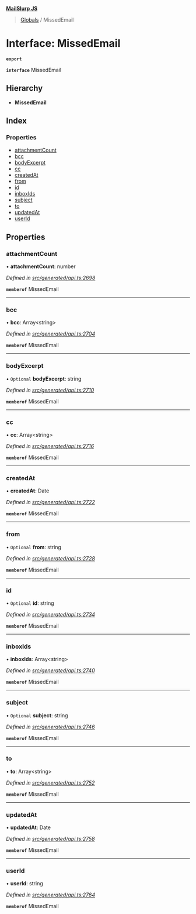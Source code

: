 **[MailSlurp JS](../README.md)**

> [Globals](../README.md) / MissedEmail

# Interface: MissedEmail

**`export`** 

**`interface`** MissedEmail

## Hierarchy

* **MissedEmail**

## Index

### Properties

* [attachmentCount](missedemail.md#attachmentcount)
* [bcc](missedemail.md#bcc)
* [bodyExcerpt](missedemail.md#bodyexcerpt)
* [cc](missedemail.md#cc)
* [createdAt](missedemail.md#createdat)
* [from](missedemail.md#from)
* [id](missedemail.md#id)
* [inboxIds](missedemail.md#inboxids)
* [subject](missedemail.md#subject)
* [to](missedemail.md#to)
* [updatedAt](missedemail.md#updatedat)
* [userId](missedemail.md#userid)

## Properties

### attachmentCount

•  **attachmentCount**: number

*Defined in [src/generated/api.ts:2698](https://github.com/mailslurp/mailslurp-client/blob/e4d4355/src/generated/api.ts#L2698)*

**`memberof`** MissedEmail

___

### bcc

•  **bcc**: Array\<string>

*Defined in [src/generated/api.ts:2704](https://github.com/mailslurp/mailslurp-client/blob/e4d4355/src/generated/api.ts#L2704)*

**`memberof`** MissedEmail

___

### bodyExcerpt

• `Optional` **bodyExcerpt**: string

*Defined in [src/generated/api.ts:2710](https://github.com/mailslurp/mailslurp-client/blob/e4d4355/src/generated/api.ts#L2710)*

**`memberof`** MissedEmail

___

### cc

•  **cc**: Array\<string>

*Defined in [src/generated/api.ts:2716](https://github.com/mailslurp/mailslurp-client/blob/e4d4355/src/generated/api.ts#L2716)*

**`memberof`** MissedEmail

___

### createdAt

•  **createdAt**: Date

*Defined in [src/generated/api.ts:2722](https://github.com/mailslurp/mailslurp-client/blob/e4d4355/src/generated/api.ts#L2722)*

**`memberof`** MissedEmail

___

### from

• `Optional` **from**: string

*Defined in [src/generated/api.ts:2728](https://github.com/mailslurp/mailslurp-client/blob/e4d4355/src/generated/api.ts#L2728)*

**`memberof`** MissedEmail

___

### id

• `Optional` **id**: string

*Defined in [src/generated/api.ts:2734](https://github.com/mailslurp/mailslurp-client/blob/e4d4355/src/generated/api.ts#L2734)*

**`memberof`** MissedEmail

___

### inboxIds

•  **inboxIds**: Array\<string>

*Defined in [src/generated/api.ts:2740](https://github.com/mailslurp/mailslurp-client/blob/e4d4355/src/generated/api.ts#L2740)*

**`memberof`** MissedEmail

___

### subject

• `Optional` **subject**: string

*Defined in [src/generated/api.ts:2746](https://github.com/mailslurp/mailslurp-client/blob/e4d4355/src/generated/api.ts#L2746)*

**`memberof`** MissedEmail

___

### to

•  **to**: Array\<string>

*Defined in [src/generated/api.ts:2752](https://github.com/mailslurp/mailslurp-client/blob/e4d4355/src/generated/api.ts#L2752)*

**`memberof`** MissedEmail

___

### updatedAt

•  **updatedAt**: Date

*Defined in [src/generated/api.ts:2758](https://github.com/mailslurp/mailslurp-client/blob/e4d4355/src/generated/api.ts#L2758)*

**`memberof`** MissedEmail

___

### userId

•  **userId**: string

*Defined in [src/generated/api.ts:2764](https://github.com/mailslurp/mailslurp-client/blob/e4d4355/src/generated/api.ts#L2764)*

**`memberof`** MissedEmail
